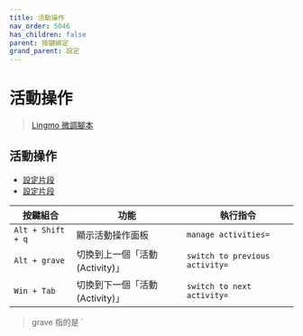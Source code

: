 ```yaml
---
title: 活動操作
nav_order: 5046
has_children: false
parent: 按鍵綁定
grand_parent: 設定
---
```



# 活動操作

> [Lingmo 微調腳本](https://github.com/samwhelp/lingmo-adjustment/tree/main/prototype/main/lingmo-config/locale/en_us/Lingmo-Dark)


## 活動操作

* [設定片段](https://github.com/samwhelp/lingmo-adjustment/blob/main/prototype/main/lingmo-config/locale/en_us/Lingmo-Dark/asset/overlay/etc/skel/.config/kglobalshortcutsrc#L276)
* [設定片段](https://github.com/samwhelp/lingmo-adjustment/blob/main/prototype/main/lingmo-config/locale/en_us/Lingmo-Dark/asset/overlay/etc/skel/.config/kglobalshortcutsrc#L284-L285)

| 按鍵組合          | 功能           | 執行指令              |
| ----------------- | -------------- | ---------------------------- |
| `Alt + Shift + q` | 顯示活動操作面板 | `manage activities=` |
| `Alt + grave` | 切換到上一個「活動(Activity)」 | `switch to previous activity=` |
| `Win + Tab` | 切換到下一個「活動(Activity)」 | `switch to next activity=`  |


> grave 指的是 `
